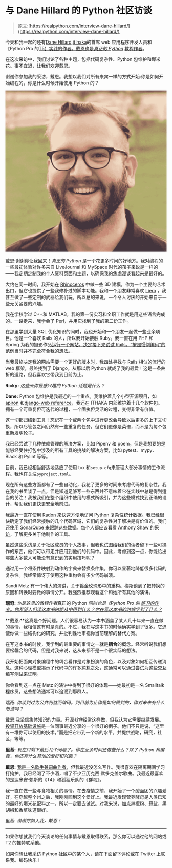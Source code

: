 # 与 Dane Hillard 的 Python 社区访谈

> 原文:[https://realpython.com/interview-dane-hillard/](https://realpython.com/interview-dane-hillard/)

今天和我一起的还有[Dane Hillard](https://realpython.com/team/dhillard/),[it haka](https://www.ithaka.org)的首席 web 应用程序开发人员和《Python Pro 的[T5】实践的作者。戴恩也是*真正的 Python*](https://realpython.com/asins/1617296082/) [教程作者](https://realpython.com/team/dhillard/)。

在这次采访中，我们讨论了各种主题，包括代码复杂性、Python 包维护和爆米花。事不宜迟，让我们欢迎戴恩。

谢谢你参加我的采访，戴恩。我想以我们对所有来宾一样的方式开始:你是如何开始编程的，你是什么时候开始使用 Python 的？

![Dane Hillard](img/7d6d2940043c0d9037cf56063696011b.png)

戴恩:谢谢你让我回来！*真正的 Python* 是一个花更多时间的好地方。我对编程的一些最初体验对许多来自 LiveJournal 和 MySpace 时代的孩子来说是一样的——我定期定制我的个人资料页面和主题，以确保我的焦虑漫谈看起来是最好的。

大约在同一时间，我开始在 [Rhinoceros](https://www.rhino3d.com/) 中做一些 3D 建模，作为一个主要的艺术出口，但它也提供了一些我修补过的脚本功能。我和一个朋友非常喜欢 [Liero](https://en.wikipedia.org/wiki/Liero) ，我甚至做了一些定制的武器给我们玩。所以总的来说，一个令人讨厌的开始来自于一些无关紧要的兴趣。

我在学校学过 C++和 MATLAB，我的第一份实习和全职工作就是用这些语言完成的。一路走来，我学会了 Perl，并用它找到了我的第二份工作。

在那里学到大量 SQL 优化知识的同时，我也开始和一个朋友一起做一些业余项目。他是一个喜欢 Rails 的人，所以我开始接触 Ruby。我一直在用 PHP 和 Spring 为我的摄影作品[运行一个网站，决定接下来试试 Rails。“按照惯例编码”的范例当时并不完全符合我的想法。](https://www.danehillard.com)

当我最终决定我的网站需要一个更好的版本时，我四处寻找与 Rails 相似的流行的 web 框架，最终找到了 Django。从那以后 Python 就成了我的最爱！这是一条曲折的道路，但我喜欢它带我到目前为止。

**Ricky:** *这些天你最感兴趣的 Python 话题是什么？*

**Dane:** Python 包维护是我最近的一个重点。我维护着几个小型开源项目，如 [apiron](https://github.com/ithaka/apiron) 和[django-web reference](https://github.com/easy-as-python/django-webmention)，我还在 ITHAKA 内部维护着十几个软件包。拥有一个可重复但可迭代的过程，一个固执但灵活的过程，变得非常有价值。

这一切都归结到工具！忘记在一个或两个包中进行更改会导致以后更多的上下文切换，所以尽管包之间仍然有一些重复的任务，但它们更像是菜谱，而不是为每个包重新发明轮子。

我已经尝试了几种依赖管理的解决方案，比如 Pipenv 和 poem，但是我想要的是能够经受住打包中涉及的所有工具的挑战的解决方案，比如 pytest、mypy、Black 和 Pylint 等等。

目前，我已经相当舒适地适应了使用 tox 和`setup.cfg`来管理大部分事情的工作流程。我也在关注`pyproject.toml`。

现在所有这些方面都有了一些自动化，我花了更多的时间来考虑代码的复杂性。我在我的书里谈了一点，但是知道足够写一些东西并不意味着它在实践中总是得到适当的关注！我被我们在整个组织中使用的模式所吸引，并为这些模式找到正确的设计，帮助我们更快更安全地前进。

我最近一直在使用 [Radon](https://radon.readthedocs.io/en/latest/) 来快速方便地访问 Python 复杂性统计数据。我已经很快确定了我们经常接触的几个代码区域，它们的复杂性对于解决是有价值的。我们还使用 [SonarQube](https://www.sonarqube.org/) 来跟踪这些数据。每个人都应该看看 [Anthony Shaw 的采访](https://realpython.com/interview-anthony-shaw/)，了解更多关于他制作的工具。

虽然这些采访是关于社区成员的个人故事，但我也试图给我们的读者留下一些可操作的东西，他们可以带走并应用到他们的代码中。因此，考虑到这一点，你能给出哪些大多数人可能没有意识到的实用技巧呢？

通过用一个将条件映射到动作的字典来替换条件集，你可以显著地降低很多代码的复杂性。我经常惊讶于使用这种重构会有多少代码崩溃。

Sandi Metz 有一个伟大的演讲，关于镀金玫瑰形中的重构。梅斯谈到了把转换的原因和转换时要做的事情分开。我强烈推荐观看这个和她所有其他的演讲。

**瑞奇:** *你是这里的教程作者*真正的 Python *同时也是《Python Pro *的* [练习的作者。你希望人们读这本书时能从中得到什么？你在写这本书的时候学到了什么？](https://thepythonpro.com)*

**戴恩:**这真是个好问题。人们很容易认为一本书涵盖了某人几十年来一直在做的事情，我相信这有时是真的。不过，我在写这本书的时候确实学到了很多。它迫使你做一些结构化的研究，并批判性地审视你当前理解的替代方案。

在写这本书的时候，我学到的最重要的事情之一就是**耦合**的概念。经常听说我们想要松耦合的代码，但是对我来说，这从来都不是一个很实际的想法。

我开始把面向对象编程中的耦合看作是对象扮演的角色，以及对象如何相互传递消息。这种心理模型揭示了代码中的许多尴尬之处，这通常可以通过尝试为这些交互编写测试来证明。

你会看到这一点在 Metz 的演讲中得到了很好的体现——她最初是一名 Smalltalk 程序员，这些想法通常可以追溯到那群人。

瑞奇: *你谈到过为公共利益而编码。到目前为止你是如何做到的，你对未来有什么想法吗？*

戴恩:我坚信集体知识的力量。开源*软件*经常这样做，但我认为它需要继续发展。[投资开放基础设施](https://investinopen.org)是一位同事最近分享的一个很好的例子。他们不只是说，“这里有一堆你可以使用的技术，”而是把它带到一个新的水平，并提供战略，研究，社区，等等。

**里基:** *现在只剩下最后几个问题了。你在业余时间还做些什么？除了 Python 和编程，你还有什么其他的爱好和兴趣？*

**戴恩:** [我是一名歌手兼词曲作者](https://littleleviathan.com/)，但我最近没怎么写作。我很喜欢在隔离期间学习打掩护。我已经喝了不少酒，唱了不少亚历克西·默多克盖尔歌曲。我最近最喜欢的是达米安·赖斯的《T4》和狐狸乐队的《群岛》。

我一直在做一些与食物相关的事情。在去疫情之前，我开始了一个酸面团的兴趣爱好，在穿越整个州之后，我刚刚回到这个爱好上。我最近发现营养酵母是人类已知的最好的爆米花配料之一，所以一定要去试试。对我来说，加点辣椒粉、蒜盐、黑胡椒和香草味道很好。

里基: *谢谢你加入我，戴恩！*

* * *

如果你想就我们今天谈论的任何事情与戴恩取得联系，那么你可以通过他的网站或 T2 的推特联系他。

如果你想让我采访 Python 社区中的某个人，请在下面留下评论或在 Twitter 上联系我。编码快乐！